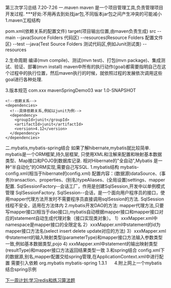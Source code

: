第三次学习总结 7.20-7.26
一.maven
  maven 是一个项目管理工具,负责管理项目开发过程.
  ***好处:不用再去到处找jar包,不同版本jar包之间产生冲突的可能减小
  1.maven工程结构
  
  pom.xml(依赖关系的配置文件)
  target(项目输出位置,由maven负责生成)
  src
  --main
    --java(Source Folders 代码区)
    --resources(Resource Folders 配置文件区)
  --test
    --java(Test Source Folders 测试代码区,例如Junit测试类)
    --resources
  
  2.生命周期
    编译(mvn compile)、测试(mvn test)、打包(mvn package)、集成测试、验证、部署(mvn install)
    maven中所有的执行动作(goal)都需要指明自己在这个过程中的执行位置，然后maven执行的时候，就依照过程的发展依次调用这些goal进行各种处理.
  
  3.版本规范
    <!--组织(公司)标识符-->
    <groupId>com.xxx</groupId>
    <!--项目唯一标识符-->
    <artifactId>mavenSpringDemo03</artifactId>
    <!--打包方式,项目类型-->
    <packaging>war</packaging>
    <!--项目的版本-->
    <version>1.0-SNAPSHOT</version>
    
    <!--依赖关系-->
    <dependencies>
      <!--具体依赖关系,例如以junit为例-->
      <dependency>
        <groupId>junit</groupId>
        <artifactId>junit</artifactId>
        <version>4.12</version>
      </dependency>
    </dependencies>
二.mybatis,mybatis-spring结合
  如果了解hibernate,mybatis就比较简单.
  mybatis是一个ORM框架,持久层框架,
  只使用XML和注解来配置和映射基本数据类型、Map接口和POJO到数据库记录.
  相对Hibernate的"全自动",Mybatis 是一种“半自动化”的ORM实现,需要自己写SQL.
  1.mybatis结构
    mybatis-config.xml(相当于hibernate的config.xml)
      配置内容：(数据源)dataSource、(事务)transaction、properties、(别名)typeAliases、(全局设置)settings、mapper配置.
    SqlSessionFactory--会话工厂，作用是创建SqlSession,开发中以单例模式管理 SqlSessionFactory.
    SqlSession--会话，是一个面向用户程序员的接口，使用mapper代理方法开发时不需要程序员直接调用sqlSession的方法.
    SqlSession线程不安全，适用在方法体内
  2.mybatis开发DAO的方法:
    mapper代理方法,只要写mapper接口(相当于dao接口),mybatis自动根据mapper接口和mapper接口对应的statement自动生成代理对象（接口实现类对象）。
	 1）xxxMapper.xml中namespace是mapper接口的全限定名
	 2）xxxMapper.xml中statement的id为mapper接口方法名(select insert delete update对应的方法)
	 3）xxxMapper.xml中statement的输入映射类型(parameterType)和mapper接口方法输入参数类型一致,例如基本数据类型,pojo
	 4) xxxMapper.xml中statement的输出映射类型(resultType)和mapper接口方法返回结果类型一致
  3.和spring结合
    config.xml下的数据源,别名,mapper配置交给spring管理,在ApplicationContext.xml中进行配置
    需要引入依赖
    <!--mybatis-spring适配器-->
    <dependency>
      <groupId>org.mybatis</groupId>
      <artifactId>mybatis-spring</artifactId>
      <version>1.3.1</version>
    </dependency>
  4.附上网上一个mybatis结合spring示例
  	<a href="http://www.cnblogs.com/best/p/5661934.html"/>	
	
下一周计划:学习redis和练习算法题
